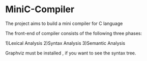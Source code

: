 # MiniC-Compiler
The project aims to build a mini compiler for C language

The front-end of compiler consists of the following three phases:

 1)Lexical Analysis
 2)Syntax Analysis
 3)Semantic Analysis

Graphviz must be installed , if you want to see the syntax tree.
